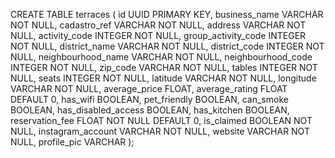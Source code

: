 CREATE TABLE terraces (
    id UUID PRIMARY KEY,
    business_name VARCHAR NOT NULL,
    cadastro_ref VARCHAR NOT NULL,
    address VARCHAR NOT NULL,
    activity_code INTEGER NOT NULL,
    group_activity_code INTEGER NOT NULL,
    district_name VARCHAR NOT NULL,
    district_code INTEGER NOT NULL,
    neighbourhood_name VARCHAR NOT NULL,
    neighbourhood_code INTEGER NOT NULL,
    zip_code VARCHAR NOT NULL,
    tables INTEGER NOT NULL,
    seats INTEGER NOT NULL,
    latitude VARCHAR NOT NULL,
    longitude VARCHAR NOT NULL,
    average_price FLOAT,
    average_rating FLOAT DEFAULT 0,
    has_wifi BOOLEAN,
    pet_friendly BOOLEAN,
    can_smoke BOOLEAN,
    has_disabled_access BOOLEAN,
    has_kitchen BOOLEAN,
    reservation_fee FLOAT NOT NULL DEFAULT 0,
    is_claimed BOOLEAN NOT NULL,
    instagram_account VARCHAR NOT NULL,
    website VARCHAR NOT NULL,
    profile_pic VARCHAR
  );